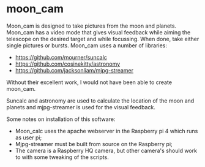 # moon_cam
Moon_cam is designed to take pictures from the moon and planets. Moon_cam has a video mode that gives visual feedback while aiming the telescope on the desired target and while focussing.
When done, take either single pictures or bursts.
Moon_cam uses a number of libraries:
- https://github.com/mourner/suncalc
- https://github.com/cosinekitty/astronomy
- https://github.com/jacksonliam/mjpg-streamer

Without their excellent work, I would not have been able to create moon_cam.

Suncalc and astronomy are used to calculate the location of the moon and planets and mjpg-streamer is used for the visual feedback.

Some notes on installation of this software:
- Moon_calc uses the apache webserver in the Raspberry pi 4 which runs as user pi;
- Mjpg-streamer must be built from source on the Raspberry pi;
- The camera is a Raspberry HQ camera, but other camera's should work to with some tweaking of the scripts.
